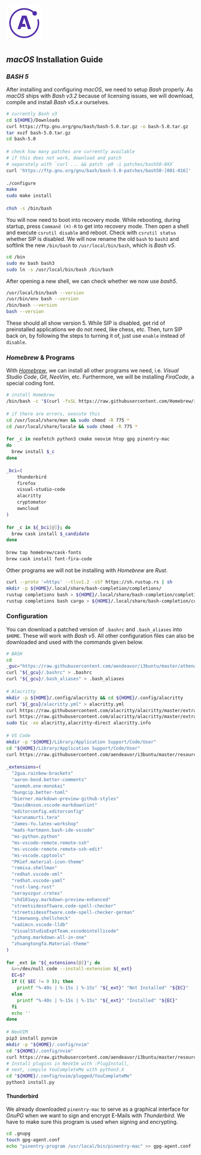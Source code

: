 # ![Apollo Logo](apollo_logo.png)

## _macOS_ Installation Guide

[//]: # (source <https://scriptingosx.com/2019/02/install-bash-5-on-macos/>)

### _BASH 5_

After installing and configuring _macOS_, we need to setup _Bash_ properly. As _macOS_ ships with _Bash v3.2_ because of licensing issues, we will download, compile and install _Bash v5.x.x_ ourselves.

``` BASH
# currently Bash v3
cd ${HOME}/Downloads
curl https://ftp.gnu.org/gnu/bash/bash-5.0.tar.gz -o bash-5.0.tar.gz
tar xvzf bash-5.0.tar.gz
cd bash-5.0

# check how many patches are currently available
# if this does not work, download and patch
# separately with `curl ... && patch -p0 -i patches/bash50-0XX`
curl 'https://ftp.gnu.org/gnu/bash/bash-5.0-patches/bash50-[001-016]' | patch -p0

./configure
make
sudo make install

chsh -s /bin/bash
```

You will now need to boot into recovery mode. While rebooting, during startup, press `Command (⌘)-R` to get into recovery mode. Then open a shell and execute `csrutil disable` and reboot. Check with `csrutil status` whether SIP is disabled. We will now rename the old `bash` to `bash3` and softlink the new `/bin/bash` to `/usr/local/bin/bash`, which is _Bash v5_.

``` BASH
cd /bin
sudo mv bash bash3
sudo ln -s /usr/local/bin/bash /bin/bash
```

After opening a new shell, we can check whether we now use _bash5_.

``` BASH
/usr/local/bin/bash --version
/usr/bin/env bash --version
/bin/bash --version
bash --version
```

These should all show version 5. While SIP is disabled, get rid of preinstalled applications we do not need, like chess, etc. Then, turn SIP back on, by following the steps to turning it of, just use `enable` instead of `disable`.

### _Homebrew_ & Programs

With _[Homebrew](https://brew.sh/)_, we can install all other programs we need, i.e. _Visual Studio Code_, _Git_, _NeoVim_, etc. Furthermore, we will be installing _FiraCode_, a special coding font.

[//]: # (cask sources https://formulae.brew.sh/cask/)

``` BASH
# install Homebrew
/bin/bash -c "$(curl -fsSL https://raw.githubusercontent.com/Homebrew/install/master/install.sh)"

# if there are errors, execute this
cd /usr/local/share/man && sudo chmod -R 775 *
cd /usr/local/share/locale && sudo chmod -R 775 *

for _c in neofetch python3 cmake neovim htop gpg pinentry-mac
do
  brew install $_c
done

_bci=(
    thunderbird
    firefox
    visual-studio-code
    alacritty
    cryptomator
    owncloud
)

for _c in ${_bci[@]}; do
  brew cask install $_candidate
done

brew tap homebrew/cask-fonts
brew cask install font-fira-code
```

Other programs we will not be installing with _Homebrew_ are _Rust_.

``` BASH
curl --proto '=https' --tlsv1.2 -sSf https://sh.rustup.rs | sh
mkdir -p ${HOME}/.local/share/bash-completion/completions/
rustup completions bash > ${HOME}/.local/share/bash-completion/completions/rustup
rustup completions bash cargo > ${HOME}/.local/share/bash-completion/completions/cargo
```

### Configuration

You can download a patched version of `.bashrc` and `.bash_aliases` into `$HOME`. These will work with _Bash v5_. All other configuration files can also be downloaded and used with the commands given below.

``` BASH
# BASH
cd
_guc="https://raw.githubusercontent.com/aendeavor/i3buntu/master/athena/resources/config/macOS"
curl "${_gcu}/.bashrc" > .bashrc
curl "${_gcu}/.bash_aliases" > .bash_aliases

# Alacritty
mkdir -p ${HOME}/.config/alacritty && cd ${HOME}/.config/alacritty
curl "${_gcu}/alacritty.yml" > alacritty.yml
curl https://raw.githubusercontent.com/alacritty/alacritty/master/extra/alacritty.info > alacritty.info
curl https://raw.githubusercontent.com/alacritty/alacritty/master/extra/completions/alacritty.bash > alacritty.bash
sudo tic -xe alacritty,alacritty-direct alacritty.info

# VS Code
mkdir -p "${HOME}/Library/Application Support/Code/User"
cd "${HOME}/Library/Application Support/Code/User"
curl https://raw.githubusercontent.com/aendeavor/i3buntu/master/resources/sys/vscode/settings.json > settings.json

_extensions=(
  "2gua.rainbow-brackets"
  "aaron-bond.better-comments"
  "azemoh.one-monokai"
  "bungcip.better-toml"
  "bierner.markdown-preview-github-styles"
  "DavidAnson.vscode-markdownlint"
  "editorconfig.editorconfig"
  "karunamurti.tera"
  "James-Yu.latex-workshop"
  "mads-hartmann.bash-ide-vscode"
  "ms-python.python"
  "ms-vscode-remote.remote-ssh"
  "ms-vscode-remote.remote-ssh-edit"
  "ms-vscode.cpptools"
  "PKief.material-icon-theme"
  "remisa.shellman"
  "redhat.vscode-xml"
  "redhat.vscode-yaml"
  "rust-lang.rust"
  "serayuzgur.crates"
  "shd101wyy.markdown-preview-enhanced"
  "streetsidesoftware.code-spell-checker"
  "streetsidesoftware.code-spell-checker-german"
  "timonwong.shellcheck"
  "vadimcn.vscode-lldb"
  "VisualStudioExptTeam.vscodeintellicode"
  "yzhang.markdown-all-in-one"
  "zhuangtongfa.Material-theme"
)

for _ext in "${_extensions[@]}"; do
  &>>/dev/null code --install-extension ${_ext}
  EC=$?
  if (( $EC != 0 )); then
    printf "%-40s | %-15s | %-15s" "${_ext}" "Not Installed" "${EC}"
  else
    printf "%-40s | %-15s | %-15s" "${_ext}" "Installed" "${EC}"
  fi
  echo ''
done

# NeoVIM
pip3 install pynvim
mkdir -p "${HOME}/.config/nvim"
cd "${HOME}/.config/nvim"
curl https://raw.githubusercontent.com/aendeavor/i3buntu/master/resources/sys/vi/init.vim > init.vim
# Install plugins in NeoVIm with :PlugInstall,
# next, compile YouCompleteMe with python3.X
cd "${HOME}/.config/nvim/plugged/YouCompleteMe"
python3 install.py
```

#### Thunderbird

We already downloaded `pinentry-mac` to serve as a graphical interface for _GnuPG_ when we want to sign and encrypt E-Mails with _Thunderbird_. We have to make sure this program is used when signing and encrypting.

```BASH
cd .gnupg
touch gpg-agent.conf
echo "pinentry-program /usr/local/bin/pinentry-mac" >> gpg-agent.conf
```
